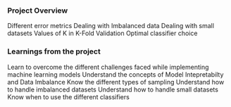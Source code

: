 ### Project Overview

 Different error metrics
Dealing with Imbalanced data
Dealing with small datasets
Values of K in K-Fold Validation
Optimal classifier choice


### Learnings from the project

 Learn to overcome the different challenges faced while implementing machine learning models
Understand the concepts of Model Intepretabilty and Data Imbalance
Know the different types of sampling
Understand how to handle imbalanced datasets
Understand how to handle small datasets
Know when to use the different classifiers


